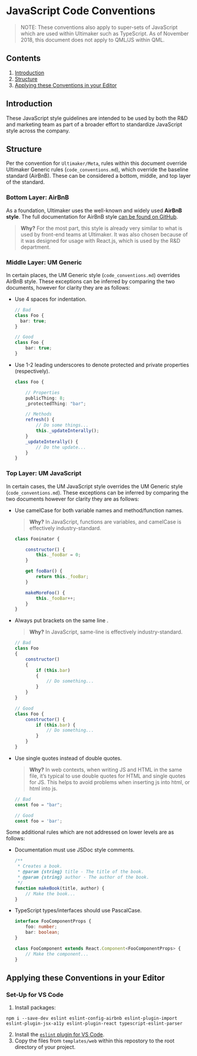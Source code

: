 # JavaScript Code Conventions
> NOTE: These conventions also apply to super-sets of JavaScript which are used within Ultimaker such as TypeScript. As of November 2018, this document does not apply to QML/JS within QML.

## Contents
1. [Introduction](#introduction)
2. [Structure](#structure)
3. [Applying these Conventions in your Editor](#applying-these-conventions-in-your-editor)

## Introduction
These JavaScript style guidelines are intended to be used by both the R&D and marketing team as part of a broader effort to standardize JavaScript style across the company.

## Structure
Per the convention for `Ultimaker/Meta`, rules within this document override Ultimaker Generic rules (`code_conventions.md`), which override the baseline standard (AirBnB). These can be considered a bottom, middle, and top layer of the standard.

### Bottom Layer: AirBnB
As a foundation, Ultimaker uses the well-known and widely used **AirBnB style**. The full documentation for AirBnB style [can be found on GitHub](https://github.com/airbnb/javascript).

> **Why?** For the most part, this style is already very similar to what is used by front-end teams at Ultimaker. It was also chosen because of it was designed for usage with React.js, which is used by the R&D department.

### Middle Layer: UM Generic
In certain places, the UM Generic style (`code_conventions.md`) overrides AirBnB style. These exceptions can be inferred by comparing the two documents, however for clarity they are as follows:

- Use 4 spaces for indentation.

    ```ts
    // Bad
    class Foo {
      bar: true;
    }

    // Good
    class Foo {
        bar: true;
    }
    ```
    
- Use 1-2 leading underscores to denote protected and private properties (respectively).

    ```ts
    class Foo {

        // Properties
        publicThing: 8;
        _protectedThing: "bar";

        // Methods
        refresh() {
            // Do some things...
            this._updateInterally();
        }
        _updateInterally() {
            // Do the update...
        }
    }
    ```

### Top Layer: UM JavaScript
In certain cases, the UM JavaScript style overrides the UM Generic style (`code_conventions.md`). These exceptions can be inferred by comparing the two documents however for clarity they are as follows:

- Use camelCase for both variable names and method/function names.

    > **Why?** In JavaScript, functions are variables, and camelCase is effectively industry-standard.
    
    ```js
    class Fooinator {

        constructor() {
            this._fooBar = 0;
        }

        get fooBar() {
            return this._fooBar;
        }

        makeMoreFoo() {
            this._fooBar++;
        }
    }
    ```

- Always put brackets on the same line .

    > **Why?** In JavaScript, same-line is effectively industry-standard.
    
    ```js
    // Bad
    class Foo
    {
        constructor()
        {
            if (this.bar)
            {
                // Do something...
            }
        }
    }

    // Good
    class Foo {
        constructor() {
            if (this.bar) {
                // Do something...
            }
        }
    }
    ```
    
- Use single quotes instead of double quotes.

    > **Why?** In web contexts, when writing JS and HTML in the same file, it’s typical to use double quotes for HTML and single quotes for JS. This helps to avoid problems when inserting js into html, or html into js.
    
    ```js
    // Bad
    const foo = "bar";

    // Good
    const foo = 'bar';
    ```
    
Some additional rules which are not addressed on lower levels are as follows:

- Documentation must use JSDoc style comments.

    ```js
    /**
     * Creates a book.
     * @param {string} title - The title of the book.
     * @param {string} author - The author of the book.
     */
    function makeBook(title, author) {
        // Make the book...
    }
    ```

- TypeScript types/interfaces should use PascalCase.

    ```ts
    interface FooComponentProps {
        foo: number;
        bar: boolean;
    }

    class FooComponent extends React.Component<FooComponentProps> {
        // Make the component...
    }
    ```

## Applying these Conventions in your Editor
### Set-Up for VS Code
1. Install packages:

```
npm i --save-dev eslint eslint-config-airbnb eslint-plugin-import eslint-plugin-jsx-a11y eslint-plugin-react typescript-eslint-parser
```
2. Install the [`eslint` plugin for VS Code](https://marketplace.visualstudio.com/items?itemName=dbaeumer.vscode-eslint).
3. Copy the files from `templates/web` within this repostory to the root directory of your project.
